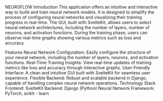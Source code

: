 NEUROFLOW
Introduction
This application offers an intuitive and interactive way to build and train neural network models. It is designed to simplify the process of configuring neural networks and visualizing their training progress in real-time. The GUI, built with SvelteKit, allows users to select neural network architectures, including the number of layers, number of neurons, and activation functions. During the training phase, users can observe real-time graphs showing various metrics such as loss and accuracy.

Features
Neural Network Configuration: Easily configure the structure of your neural network, including the number of layers, neurons, and activation functions.
Real-Time Training Insights: View real-time updates of training metrics like loss and accuracy through interactive graphs.
User-Friendly Interface: A clean and intuitive GUI built with SvelteKit for seamless user experience.
Flexible Backend: Robust and scalable backend in Django, capable of handling complex neural network operations.
Technology Stack
Frontend: SvelteKit
Backend: Django (Python)
Neural Network Framework: PyTorch, scikit - learn
